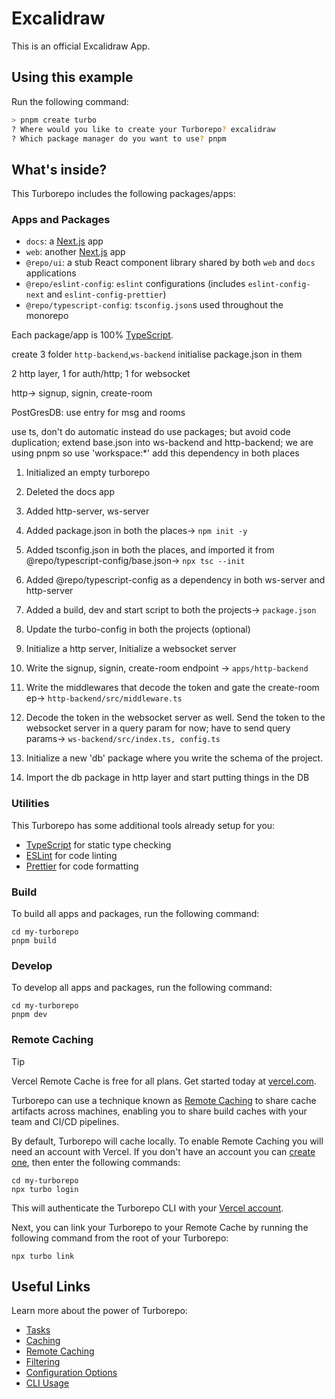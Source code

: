 # Excalidraw

This is an official Excalidraw App.

## Using this example

Run the following command:

```sh
> pnpm create turbo
? Where would you like to create your Turborepo? excalidraw
? Which package manager do you want to use? pnpm
```

## What's inside?

This Turborepo includes the following packages/apps:

### Apps and Packages

- `docs`: a [Next.js](https://nextjs.org/) app
- `web`: another [Next.js](https://nextjs.org/) app
- `@repo/ui`: a stub React component library shared by both `web` and `docs` applications
- `@repo/eslint-config`: `eslint` configurations (includes `eslint-config-next` and `eslint-config-prettier`)
- `@repo/typescript-config`: `tsconfig.json`s used throughout the monorepo

Each package/app is 100% [TypeScript](https://www.typescriptlang.org/).

create 3 folder `http-backend`,`ws-backend`
initialise package.json in them

2 http layer, 1 for auth/http; 1 for websocket

http-> signup, signin, create-room

PostGresDB: use entry for msg and rooms

use ts, don't do automatic instead do use packages; but avoid code duplication;
extend base.json into ws-backend and http-backend;
we are using pnpm so use 'workspace:*' add this dependency in both places


1. Initialized an empty turborepo
2. Deleted the docs app
3. Added http-server, ws-server
4. Added package.json in both the places-> `npm init -y`
5. Added tsconfig.json in both the places, and imported it from @repo/typescript-config/base.json-> `npx tsc --init`
6. Added @repo/typescript-config as a dependency in both ws-server and http-server


7. Added a build, dev and start script to both the projects-> `package.json`
8. Update the turbo-config in both the projects (optional)
9. Initialize a http server, Initialize a websocket server

10. Write the signup, signin, create-room endpoint -> `apps/http-backend`
11. Write the middlewares that decode the token and gate the create-room ep->
    `http-backend/src/middleware.ts`
12. Decode the token in the websocket server as well. Send the token to the websocket server in a query param for now; have to send query params-> `ws-backend/src/index.ts, config.ts`
13. Initialize a new 'db' package where you write the schema of the project.
14. Import the db package in http layer and start putting things in the DB


### Utilities

This Turborepo has some additional tools already setup for you:

- [TypeScript](https://www.typescriptlang.org/) for static type checking
- [ESLint](https://eslint.org/) for code linting
- [Prettier](https://prettier.io) for code formatting

### Build

To build all apps and packages, run the following command:

```
cd my-turborepo
pnpm build
```

### Develop

To develop all apps and packages, run the following command:

```
cd my-turborepo
pnpm dev
```

### Remote Caching

> [!TIP]
> Vercel Remote Cache is free for all plans. Get started today at [vercel.com](https://vercel.com/signup?/signup?utm_source=remote-cache-sdk&utm_campaign=free_remote_cache).

Turborepo can use a technique known as [Remote Caching](https://turbo.build/repo/docs/core-concepts/remote-caching) to share cache artifacts across machines, enabling you to share build caches with your team and CI/CD pipelines.

By default, Turborepo will cache locally. To enable Remote Caching you will need an account with Vercel. If you don't have an account you can [create one](https://vercel.com/signup?utm_source=turborepo-examples), then enter the following commands:

```
cd my-turborepo
npx turbo login
```

This will authenticate the Turborepo CLI with your [Vercel account](https://vercel.com/docs/concepts/personal-accounts/overview).

Next, you can link your Turborepo to your Remote Cache by running the following command from the root of your Turborepo:

```
npx turbo link
```

## Useful Links

Learn more about the power of Turborepo:

- [Tasks](https://turbo.build/repo/docs/core-concepts/monorepos/running-tasks)
- [Caching](https://turbo.build/repo/docs/core-concepts/caching)
- [Remote Caching](https://turbo.build/repo/docs/core-concepts/remote-caching)
- [Filtering](https://turbo.build/repo/docs/core-concepts/monorepos/filtering)
- [Configuration Options](https://turbo.build/repo/docs/reference/configuration)
- [CLI Usage](https://turbo.build/repo/docs/reference/command-line-reference)
